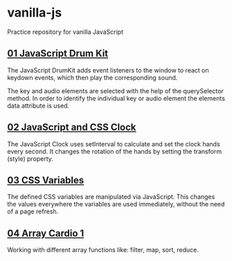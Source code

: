 # vanilla-js
Practice repository for vanilla JavaScript

## [01 JavaScript Drum Kit](01_DrumKit/)
The JavaScript DrumKit adds event listeners to the window to react on keydown events, which then play the corresponding sound.

The key and audio elements are selected with the help of the querySelector method. In order to identify the individual key or audio element the elements data attribute is used.

## [02 JavaScript and CSS Clock](02_Clock/)
The JavaScript Clock uses setInterval to calculate and set the clock hands every second. It changes the rotation of the hands by setting the transform (style) property.

## [03 CSS Variables](03_CSS_Variables/)
The defined CSS variables are manipulated via JavaScript. This changes the values everywhere the variables are used immediately, without the need of a page refresh.

## [04 Array Cardio 1](04_Array_Cardio_1/)
Working with different array functions like: filter, map, sort, reduce.